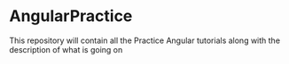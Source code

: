 # AngularPractice
This repository will contain all the Practice Angular tutorials along with the description of what is going on
